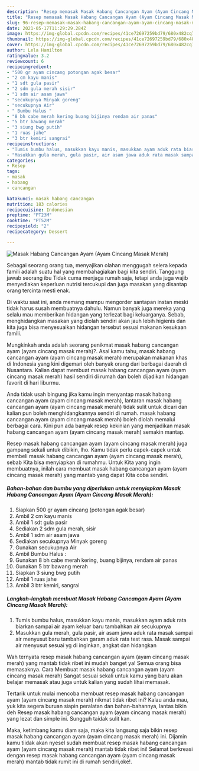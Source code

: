 ```yaml
---
description: "Resep memasak Masak Habang Cancangan Ayam (Ayam Cincang Masak Merah) yang lezat dan Mudah Dibuat"
title: "Resep memasak Masak Habang Cancangan Ayam (Ayam Cincang Masak Merah) yang lezat dan Mudah Dibuat"
slug: 96-resep-memasak-masak-habang-cancangan-ayam-ayam-cincang-masak-merah-yang-lezat-dan-mudah-dibuat
date: 2021-05-17T11:29:29.284Z
image: https://img-global.cpcdn.com/recipes/41ce72697259bd79/680x482cq70/masak-habang-cancangan-ayam-ayam-cincang-masak-merah-foto-resep-utama.jpg
thumbnail: https://img-global.cpcdn.com/recipes/41ce72697259bd79/680x482cq70/masak-habang-cancangan-ayam-ayam-cincang-masak-merah-foto-resep-utama.jpg
cover: https://img-global.cpcdn.com/recipes/41ce72697259bd79/680x482cq70/masak-habang-cancangan-ayam-ayam-cincang-masak-merah-foto-resep-utama.jpg
author: Lela Hamilton
ratingvalue: 3.2
reviewcount: 6
recipeingredient:
- "500 gr ayam cincang potongan agak besar"
- "2 cm kayu manis"
- "1 sdt gula pasir"
- "2 sdm gula merah sisir"
- "1 sdm air asam jawa"
- "secukupnya Minyak goreng"
- "secukupnya Air"
- " Bumbu Halus "
- "8 bh cabe merah kering buang bijinya rendam air panas"
- "5 btr bawang merah"
- "3 siung bwg putih"
- "1 ruas jahe"
- "3 btr kemiri sangrai"
recipeinstructions:
- "Tumis bumbu halus, masukkan kayu manis, masukkan ayam aduk rata biarkan sampai air ayam keluar baru tambahkan air secukupnya"
- "Masukkan gula merah, gula pasir, air asam jawa aduk rata masak sampai air menyusut baru tambahkan garam aduk rata test rasa. Masak sampai air menyusut sesuai yg di inginkan, angkat dan hidangkan"
categories:
- Resep
tags:
- masak
- habang
- cancangan

katakunci: masak habang cancangan 
nutrition: 183 calories
recipecuisine: Indonesian
preptime: "PT23M"
cooktime: "PT52M"
recipeyield: "2"
recipecategory: Dessert

---
```



![Masak Habang Cancangan Ayam (Ayam Cincang Masak Merah)](https://img-global.cpcdn.com/recipes/41ce72697259bd79/680x482cq70/masak-habang-cancangan-ayam-ayam-cincang-masak-merah-foto-resep-utama.jpg)

Sebagai seorang orang tua, menyajikan olahan menggugah selera kepada famili adalah suatu hal yang membahagiakan bagi kita sendiri. Tanggung jawab seorang ibu Tidak cuma menjaga rumah saja, tetapi anda juga wajib menyediakan keperluan nutrisi tercukupi dan juga masakan yang disantap orang tercinta mesti enak.

Di waktu  saat ini, anda memang mampu mengorder santapan instan meski tidak harus susah membuatnya dahulu. Namun banyak juga mereka yang selalu mau memberikan hidangan yang terlezat bagi keluarganya. Sebab, menghidangkan masakan yang diolah sendiri akan jauh lebih higienis dan kita juga bisa menyesuaikan hidangan tersebut sesuai makanan kesukaan famili. 



Mungkinkah anda adalah seorang penikmat masak habang cancangan ayam (ayam cincang masak merah)?. Asal kamu tahu, masak habang cancangan ayam (ayam cincang masak merah) merupakan makanan khas di Indonesia yang kini digemari oleh banyak orang dari berbagai daerah di Nusantara. Kalian dapat membuat masak habang cancangan ayam (ayam cincang masak merah) hasil sendiri di rumah dan boleh dijadikan hidangan favorit di hari liburmu.

Anda tidak usah bingung jika kamu ingin menyantap masak habang cancangan ayam (ayam cincang masak merah), lantaran masak habang cancangan ayam (ayam cincang masak merah) tidak sulit untuk dicari dan kalian pun boleh menghidangkannya sendiri di rumah. masak habang cancangan ayam (ayam cincang masak merah) boleh diolah memalui berbagai cara. Kini pun ada banyak resep kekinian yang menjadikan masak habang cancangan ayam (ayam cincang masak merah) semakin mantap.

Resep masak habang cancangan ayam (ayam cincang masak merah) juga gampang sekali untuk dibikin, lho. Kamu tidak perlu capek-capek untuk membeli masak habang cancangan ayam (ayam cincang masak merah), sebab Kita bisa menyiapkan di rumahmu. Untuk Kita yang ingin membuatnya, inilah cara membuat masak habang cancangan ayam (ayam cincang masak merah) yang mantab yang dapat Kita coba sendiri.

<!--inarticleads1-->

##### Bahan-bahan dan bumbu yang diperlukan untuk menyiapkan Masak Habang Cancangan Ayam (Ayam Cincang Masak Merah):

1. Siapkan 500 gr ayam cincang (potongan agak besar)
1. Ambil 2 cm kayu manis
1. Ambil 1 sdt gula pasir
1. Sediakan 2 sdm gula merah, sisir
1. Ambil 1 sdm air asam jawa
1. Sediakan secukupnya Minyak goreng
1. Gunakan secukupnya Air
1. Ambil  Bumbu Halus :
1. Gunakan 8 bh cabe merah kering, buang bijinya, rendam air panas
1. Gunakan 5 btr bawang merah
1. Siapkan 3 siung bwg putih
1. Ambil 1 ruas jahe
1. Ambil 3 btr kemiri, sangrai




<!--inarticleads2-->

##### Langkah-langkah membuat Masak Habang Cancangan Ayam (Ayam Cincang Masak Merah):

1. Tumis bumbu halus, masukkan kayu manis, masukkan ayam aduk rata biarkan sampai air ayam keluar baru tambahkan air secukupnya
1. Masukkan gula merah, gula pasir, air asam jawa aduk rata masak sampai air menyusut baru tambahkan garam aduk rata test rasa. Masak sampai air menyusut sesuai yg di inginkan, angkat dan hidangkan




Wah ternyata resep masak habang cancangan ayam (ayam cincang masak merah) yang mantab tidak ribet ini mudah banget ya! Semua orang bisa memasaknya. Cara Membuat masak habang cancangan ayam (ayam cincang masak merah) Sangat sesuai sekali untuk kamu yang baru akan belajar memasak atau juga untuk kalian yang sudah lihai memasak.

Tertarik untuk mulai mencoba membuat resep masak habang cancangan ayam (ayam cincang masak merah) nikmat tidak ribet ini? Kalau anda mau, yuk kita segera buruan siapin peralatan dan bahan-bahannya, lantas bikin deh Resep masak habang cancangan ayam (ayam cincang masak merah) yang lezat dan simple ini. Sungguh taidak sulit kan. 

Maka, ketimbang kamu diam saja, maka kita langsung saja bikin resep masak habang cancangan ayam (ayam cincang masak merah) ini. Dijamin kamu tiidak akan nyesel sudah membuat resep masak habang cancangan ayam (ayam cincang masak merah) mantab tidak ribet ini! Selamat berkreasi dengan resep masak habang cancangan ayam (ayam cincang masak merah) mantab tidak rumit ini di rumah sendiri,oke!.

